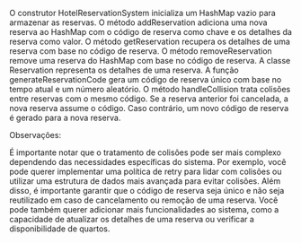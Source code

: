 O construtor HotelReservationSystem inicializa um HashMap vazio para armazenar as reservas.
O método addReservation adiciona uma nova reserva ao HashMap com o código de reserva como chave e os detalhes da reserva como valor.
O método getReservation recupera os detalhes de uma reserva com base no código de reserva.
O método removeReservation remove uma reserva do HashMap com base no código de reserva.
A classe Reservation representa os detalhes de uma reserva.
A função generateReservationCode gera um código de reserva único com base no tempo atual e um número aleatório.
O método handleCollision trata colisões entre reservas com o mesmo código. Se a reserva anterior foi cancelada, a nova reserva assume o código. Caso contrário, um novo código de reserva é gerado para a nova reserva.

Observações:

É importante notar que o tratamento de colisões pode ser mais complexo dependendo das necessidades específicas do sistema. Por exemplo, você pode querer implementar uma política de retry para lidar com colisões ou utilizar uma estrutura de dados mais avançada para evitar colisões.
Além disso, é importante garantir que o código de reserva seja único e não seja reutilizado em caso de cancelamento ou remoção de uma reserva.
Você pode também querer adicionar mais funcionalidades ao sistema, como a capacidade de atualizar os detalhes de uma reserva ou verificar a disponibilidade de quartos.
